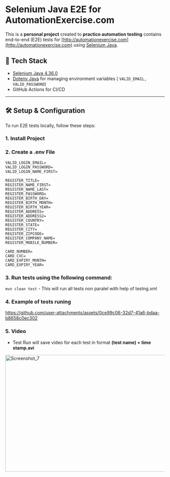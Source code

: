 # Selenium Java E2E for AutomationExercise.com

This is a **personal project** created to **practice automation testing** contains end-to-end (E2E) tests for [http://automationexercise.com](http://automationexercise.com) using [Selenium Java](https://mvnrepository.com/artifact/org.seleniumhq.selenium/selenium-java).

## 🧰 Tech Stack

- [Selenium Java 4.36.0 ](https://mvnrepository.com/artifact/org.seleniumhq.selenium/selenium-java)
- [Dotenv Java](https://mvnrepository.com/artifact/io.github.cdimascio/dotenv-java) for managing environment variables (  ```VALID_EMAIL, VALID_PASSWORD```)
- GitHub Actions for CI/CD

---
## 🛠 Setup & Configuration

To run E2E tests locally, follow these steps:
### 1. Install Project

### 2. Create a .env File
```
VALID_LOGIN_EMAIL=
VALID_LOGIN_PASSWORD=
VALID_LOGIN_NAME_FIRST=

REGISTER_TITLE=
REGISTER_NAME_FIRST=
REGISTER_NAME_LAST=
REGISTER_PASSWORD=
REGISTER_BIRTH_DAY=
REGISTER_BIRTH_MONTH=
REGISTER_BIRTH_YEAR=
REGISTER_ADDRESS=
REGISTER_ADDRESS2=
REGISTER_COUNTRY=
REGISTER_STATE=
REGISTER_CITY=
REGISTER_ZIPCODE=
REGISTER_COMPANY_NAME=
REGISTER_MOBILE_NUMBER=

CARD_NUMBER=
CARD_CVC=
CARD_EXPIRY_MONTH=
CARD_EXPIRY_YEAR=

```

### 3. Run tests using the following command:
```mvn clean test``` - This will run all tests non paralel with help of testng.xml

### 4. Example of tests runing
https://github.com/user-attachments/assets/0ce99c06-32d7-41a6-bdaa-b8658c0ec302

### 5. Video
- Test Run will save video for each test in format <b>(test name) + time stamp.avi </b>

<img width="843" height="368" alt="Screenshot_7" src="https://github.com/user-attachments/assets/794b3ad9-2e7a-4b08-a454-afd19cb91fd6" />
